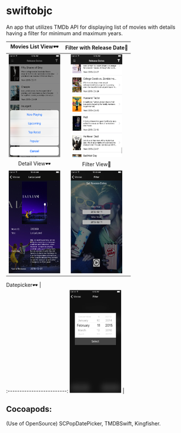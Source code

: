 # swiftobjc
An app that utilizes TMDb API for displaying list of movies with details having a filter for minimum and maximum years.

Movies List View🕶             |  Filter with Release Date🌻
:-------------------------:|:-------------------------:
<img src="./swiftobjc/screenshots/movielists.png" alt="Drawing" width="140" height="280"/>  |  <img src="./swiftobjc/screenshots/releasedate.png" alt="Drawing" width="140" height="280"/>
Detail View🕶             |  Filter View🌻
<img src="./swiftobjc/screenshots/detailview.png" alt="Drawing" width="140" height="280"/>  |  <img src="./swiftobjc/screenshots/filter.png" alt="Drawing" width="140" height="280"/>

Datepicker🕶             |  
:-------------------------:
<img src="./swiftobjc/screenshots/datepicker.png" alt="Drawing" width="140" height="280"/>  |

## Cocoapods: 
(Use of OpenSource)
SCPopDatePicker,
TMDBSwift,
Kingfisher.
